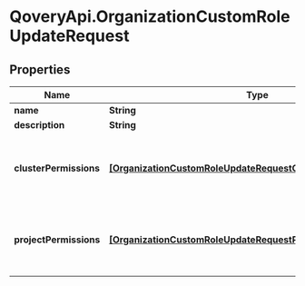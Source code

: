 # QoveryApi.OrganizationCustomRoleUpdateRequest

## Properties

Name | Type | Description | Notes
------------ | ------------- | ------------- | -------------
**name** | **String** |  | 
**description** | **String** |  | [optional] 
**clusterPermissions** | [**[OrganizationCustomRoleUpdateRequestClusterPermissionsInner]**](OrganizationCustomRoleUpdateRequestClusterPermissionsInner.md) | Should contain an entry for every existing cluster | 
**projectPermissions** | [**[OrganizationCustomRoleUpdateRequestProjectPermissionsInner]**](OrganizationCustomRoleUpdateRequestProjectPermissionsInner.md) | Should contain an entry for every existing project | 


